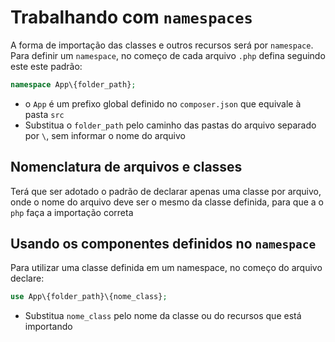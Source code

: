 # Trabalhando com `namespaces`

A forma de importação das classes e outros recursos será por `namespace`. Para definir um `namespace`, no começo de cada arquivo `.php` defina seguindo este este padrão:

```php
namespace App\{folder_path};
```

- o `App` é um prefixo global definido no `composer.json` que equivale à pasta `src`
- Substitua o `folder_path` pelo caminho das pastas do arquivo separado por `\`, sem informar o nome do arquivo

## Nomenclatura de arquivos e classes

Terá que ser adotado o padrão de declarar apenas uma classe por arquivo, onde o nome do arquivo deve ser o mesmo da classe definida, para que a o `php` faça a importação correta

## Usando os componentes definidos no `namespace`

Para utilizar uma classe definida em um namespace, no começo do arquivo declare:

```php
use App\{folder_path}\{nome_class};
```

- Substitua `nome_class` pelo nome da classe ou do recursos que está importando
